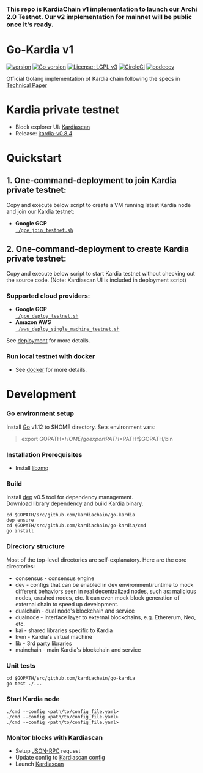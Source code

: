 ### This repo is KardiaChain v1 implementation to launch our Archi 2.0 Testnet. Our v2 implementation for mainnet will be public once it's ready.


# Go-Kardia v1

[![version](https://img.shields.io/github/release/qubyte/rubidium.svg)](https://github.com/kardiachain/go-kardia/releases/latest)
[![Go version](https://img.shields.io/badge/go-1.12.9-blue.svg)](https://github.com/moovweb/gvm)
[![License: LGPL v3](https://img.shields.io/badge/License-LGPL%20v3-blue.svg)](https://www.gnu.org/licenses/lgpl-3.0)
[![CircleCI](https://circleci.com/gh/kardiachain/go-kardia.svg?style=shield&circle-token=3163b86cadff994c8e322dc3aedf57c61f541c42)](https://circleci.com/gh/kardiachain/go-kardia)
[![codecov](https://codecov.io/gh/kardiachain/go-kardia/branch/master/graph/badge.svg?token=9HzVclw3dp)](https://codecov.io/gh/kardiachain/go-kardia)

Official Golang implementation of Kardia chain following the specs in [Technical Paper](https://dl.kardiachain.io/KardiaChain-WhitePaper-English.pdf)

# Kardia private testnet
- Block explorer UI: [Kardiascan](http://explorer.kardiachain.io/)
- Release: [kardia-v0.8.4](https://github.com/kardiachain/go-kardia/releases/tag/v0.8.4)


# Quickstart
## 1. One-command-deployment to join Kardia private testnet:
Copy and execute below script to create a VM running latest Kardia node and join our Kardia testnet:
- **Google GCP**  
[`./gce_join_testnet.sh`](https://github.com/kardiachain/go-kardia/blob/master/deployment/gce_join_testnet.sh)  

## 2. One-command-deployment to create Kardia private testnet:
Copy and execute below script to start Kardia testnet without checking out the source code. (Note: Kardiascan UI is included in deployment script)
### Supported cloud providers:
- **Google GCP**  
[`./gce_deploy_testnet.sh`](https://github.com/kardiachain/go-kardia/blob/master/deployment/gce_deploy_testnet.sh)   
- **Amazon AWS**  
[`./aws_deploy_single_machine_testnet.sh`](https://github.com/kardiachain/go-kardia/blob/master/deployment/aws_deploy_single_machine_testnet.sh)   

See [deployment](https://github.com/kardiachain/go-kardia/tree/master/deployment) for more details.  

### Run local testnet with docker
- See [docker](https://github.com/kardiachain/go-kardia/tree/master/docker/local) for more details.

# Development
### Go environment setup
Install [Go](https://golang.org/doc/install) v1.12 to $HOME directory. Sets environment vars:  
> export GOPATH=$HOME/go  
> export PATH=$PATH:$GOPATH/bin

### Installation Prerequisites
* Install [libzmq](https://github.com/zeromq/libzmq) 

### Build
Install [dep](https://github.com/golang/dep) v0.5 tool for dependency management.  
Download library dependency and build Kardia binary.
```
cd $GOPATH/src/github.com/kardiachain/go-kardia
dep ensure
cd $GOPATH/src/github.com/kardiachain/go-kardia/cmd
go install
```

### Directory structure
Most of the top-level directories are self-explanatory. Here are the core directories:
* consensus - consensus engine
* dev - configs that can be enabled in dev environment/runtime to mock different behaviors seen in real decentralized nodes, such as: malicious nodes, crashed nodes, etc. It can even mock block generation of external chain to speed up development.
* dualchain - dual node's blockchain and service
* dualnode - interface layer to external blockchains, e.g. Ethererum, Neo, etc.
* kai - shared libraries specific to Kardia
* kvm - Kardia's virtual machine
* lib - 3rd party libraries
* mainchain - main Kardia's blockchain and service

### Unit tests
```
cd $GOPATH/src/github.com/kardiachain/go-kardia
go test ./...
```

### Start Kardia node
```
./cmd --config <path/to/config_file.yaml>
./cmd --config <path/to/config_file.yaml>
./cmd --config <path/to/config_file.yaml>
```

### Monitor blocks with Kardiascan
- Setup [JSON-RPC](https://github.com/kardiachain/go-kardia/tree/master/rpc) request
- Update config to [Kardiascan config](https://github.com/kardiachain/KardiaScan#update-node-config)
- Launch [Kardiascan](https://github.com/kardiachain/KardiaScan#run-development-mode)
